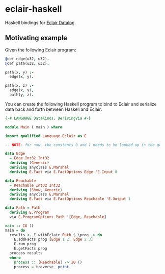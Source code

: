 # eclair-haskell

Haskell bindings for [Eclair Datalog](https://github.com/luc-tielen/eclair-lang.git).

## Motivating example

Given the following Eclair program:

```prolog
@def edge(u32, u32).
@def path(u32, u32).

path(x, y) :-
  edge(x, y).

path(x, z) :-
  edge(x, y),
  path(y, z).
```

You can create the following Haskell program to bind to Eclair and serialize
data back and forth between Haskell and Eclair:

```haskell
{-# LANGUAGE DataKinds, DerivingVia #-}

module Main ( main ) where

import qualified Language.Eclair as E

-- NOTE: for now, the constants 0 and 1 needs to be looked up in the generated LLVM code

data Edge
  = Edge Int32 Int32
  deriving (Generic)
  deriving anyclass E.Marshal
  deriving E.Fact via E.FactOptions Edge 'E.Input 0

data Reachable
  = Reachable Int32 Int32
  deriving (Show, Generic)
  deriving anyclass E.Marshal
  deriving E.Fact via E.FactOptions Reachable 'E.Output 1

data Path = Path
  deriving E.Program
  via E.ProgramOptions Path '[Edge, Reachable]

main :: IO ()
main = do
  results <- E.withEclair Path $ \prog -> do
    E.addFacts prog [Edge 1 2, Edge 2 3]
    E.run prog
    E.getFacts prog
  process results
  where
    process :: [Reachable] -> IO ()
    process = traverse_ print
```
